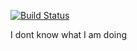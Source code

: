 [![Build Status](https://travis-ci.org/Soupayan/new_half_adder.svg?branch=main)](https://travis-ci.org/Soupayan/new_half_adder)

I dont know what I am doing